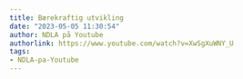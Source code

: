 ```yaml
---
title: Bærekraftig utvikling
date: "2023-05-05 11:30:54"
author: NDLA på Youtube
authorlink: https://www.youtube.com/watch?v=XwSgXuWNY_U
tags:
- NDLA-pa-Youtube
---
```

